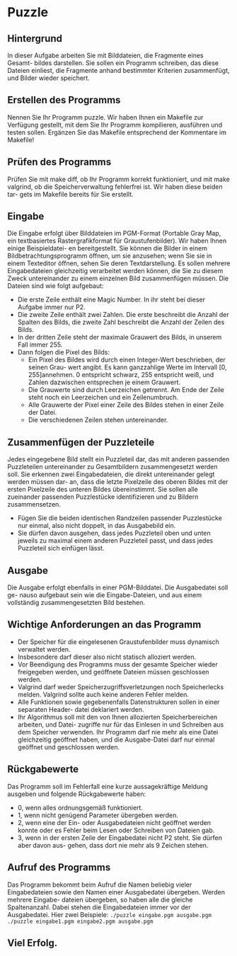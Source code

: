 # Puzzle

## Hintergrund
In dieser Aufgabe arbeiten Sie mit Bilddateien, die Fragmente eines Gesamt-
bildes darstellen. Sie sollen ein Programm schreiben, das diese Dateien einliest, die Fragmente
anhand bestimmter Kriterien zusammenfügt, und Bilder wieder speichert.


## Erstellen des Programms
Nennen Sie Ihr Programm puzzle. Wir haben Ihnen ein Makefile
zur Verfügung gestellt, mit dem Sie Ihr Programm kompilieren, ausführen und testen sollen.
Ergänzen Sie das Makefile entsprechend der Kommentare im Makefile!

## Prüfen des Programms
Prüfen Sie mit make diff, ob Ihr Programm korrekt funktioniert,
und mit make valgrind, ob die Speicherverwaltung fehlerfrei ist. Wir haben diese beiden tar-
gets im Makefile bereits für Sie erstellt.

## Eingabe
Die Eingabe erfolgt über Bilddateien im PGM-Format (Portable Gray Map, ein
textbasiertes Rastergrafikformat für Graustufenbilder). Wir haben Ihnen einige Beispieldatei-
en bereitgestellt. Sie können die Bilder in einem Bildbetrachtungsprogramm öffnen, um sie
anzusehen; wenn Sie sie in einem Texteditor öffnen, sehen Sie deren Textdarstellung.
Es sollen mehrere Eingabedateien gleichzeitig verarbeitet werden können, die Sie zu diesem
Zweck untereinander zu einem einzelnen Bild zusammenfügen müssen.
Die Dateien sind wie folgt aufgebaut:
* Die erste Zeile enthält eine Magic Number. In ihr steht bei dieser
  Aufgabe immer nur P2.
* Die zweite Zeile enthält zwei Zahlen. Die erste beschreibt die
  Anzahl der Spalten des Bilds, die zweite Zahl beschreibt die
  Anzahl der Zeilen des Bilds.
* In der dritten Zeile steht der maximale Grauwert des Bilds, in unserem Fall immer 255.
* Dann folgen die Pixel des Bilds: 
   + Ein Pixel des Bildes wird durch einen Integer-Wert beschrieben, der seinen Grau-
     wert angibt. Es kann ganzzahlige Werte im Intervall [0, 255]annehmen. 0 entspricht
     schwarz, 255 entspricht weiß, und Zahlen dazwischen entsprechen je einem Grauwert.
   + Die Grauwerte sind durch Leerzeichen getrennt. Am Ende der Zeile steht noch ein
     Leerzeichen und ein Zeilenumbruch.
   + Alle Grauwerte der Pixel einer Zeile des Bildes stehen in einer Zeile der Datei.
   + Die verschiedenen Zeilen stehen untereinander.

## Zusammenfügen der Puzzleteile
Jedes eingegebene Bild stellt ein Puzzleteil dar, das
mit anderen passenden Puzzleteilen untereinander zu Gesamtbildern zusammengesetzt werden
soll. Sie erkennen zwei Eingabedateien, die direkt untereinander gelegt werden müssen dar-
an, dass die letzte Pixelzeile des oberen Bildes mit der ersten Pixelzeile des unteren Bildes
übereinstimmt. Sie sollen alle zueinander passenden Puzzlestücke identifizieren und zu Bildern
zusammensetzen.
* Fügen Sie die beiden identischen Randzeilen passender Puzzlestücke nur einmal, also nicht
  doppelt, in das Ausgabebild ein.
* Sie dürfen davon ausgehen, dass jedes Puzzleteil oben und unten jeweils zu maximal einem
  anderen Puzzleteil passt, und dass jedes Puzzleteil sich einfügen lässt.

## Ausgabe
Die Ausgabe erfolgt ebenfalls in einer PGM-Bilddatei. Die Ausgabedatei soll ge-
nauso aufgebaut sein wie die Eingabe-Dateien, und aus einem vollständig zusammengesetzten
Bild bestehen.

## Wichtige Anforderungen an das Programm
* Der Speicher für die eingelesenen Graustufenbilder muss dynamisch verwaltet werden.
* Insbesondere darf dieser also nicht statisch alloziert werden.
* Vor Beendigung des Programms muss der gesamte Speicher wieder freigegeben werden,
und geöffnete Dateien müssen geschlossen werden.
* Valgrind darf weder Speicherzugriffsverletzungen noch Speicherlecks melden. Valgrind
sollte auch keine anderen Fehler melden.
* Alle Funktionen sowie gegebenenfalls Datenstrukturen sollen in einer separaten Header-
datei deklariert werden.
* Ihr Algorithmus soll mit den von Ihnen allozierten Speicherbereichen arbeiten, und Datei-
zugriffe nur für das Einlesen in und Schreiben aus dem Speicher verwenden. Ihr Programm
darf nie mehr als eine Datei gleichzeitig geöffnet haben, und die Ausgabe-Datei darf nur
einmal geöffnet und geschlossen werden.
## Rückgabewerte  
Das Programm soll im Fehlerfall eine kurze aussagekräftige Meldung ausgeben und folgende
  Rückgabewerte haben:
  * 0, wenn alles ordnungsgemäß funktioniert.
  * 1, wenn nicht genügend Parameter übergeben werden.
  * 2, wenn eine der Ein- oder Ausgabedateien nicht geöffnet werden konnte oder es Fehler
  beim Lesen oder Schreiben von Dateien gab.
  * 3, wenn in der ersten Zeile der Eingabedatei nicht P2 steht. Sie dürfen aber davon aus-
  gehen, dass dort nie mehr als 9 Zeichen stehen.
## Aufruf des Programms
Das Programm bekommt beim Aufruf die Namen beliebig vieler
    Eingabedateien sowie den Namen einer Ausgabedatei übergeben. Werden mehrere Eingabe-
    dateien übergeben, so haben alle die gleiche Spaltenanzahl. Dabei stehen die Eingabedateien
    immer vor der Ausgabedatei. Hier zwei Beispiele:
    `./puzzle eingabe.pgm ausgabe.pgm`
    `./puzzle eingabe1.pgm eingabe2.pgm ausgabe.pgm`
## Viel Erfolg.